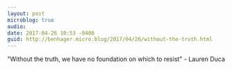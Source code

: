 ```yaml
---
layout: post
microblog: true
audio: 
date: 2017-04-26 10:53 -0400
guid: http://benhager.micro.blog/2017/04/26/without-the-truth.html
---
```

"Without the truth, we have no foundation on which to resist" - Lauren Duca
